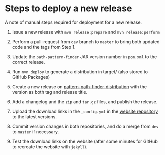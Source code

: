 # Steps to deploy a new release

A note of manual steps required for deployment for a new release.

1. Issue a new release with `mvn release:prepare` and `mvn release:perform`

2. Perform a pull-request from `dev` branch to `master` to bring both updated code and the tags from Step 1.
 
3. Update the `path-pattern-finder` JAR version number in `pom.xml` to the correct release.

4. Run `mvn deploy` to generate a distribution in target/ (also stored to GitHub Packages)

5. Create a new release on [pattern-path-finder-distribution](https://github.com/path-pattern-finder/path-pattern-finder-distribution/releases) with the version as both tag and release title.

6. Add a changelog and the `zip` and `tar.gz` files, and publish the release.

7. Upload the download links in the `_config.yml` in the [website repository](https://github.com/path-pattern-finder/path-pattern-finder.github.io/blob/master/_config.yml) to the latest versions.

8. Commit version changes in both repositories, and do a merge from `dev` to `master` if necessary.

9. Test the download links on the website (after some minutes for GitHub to recreate the website with `jekyll`).

